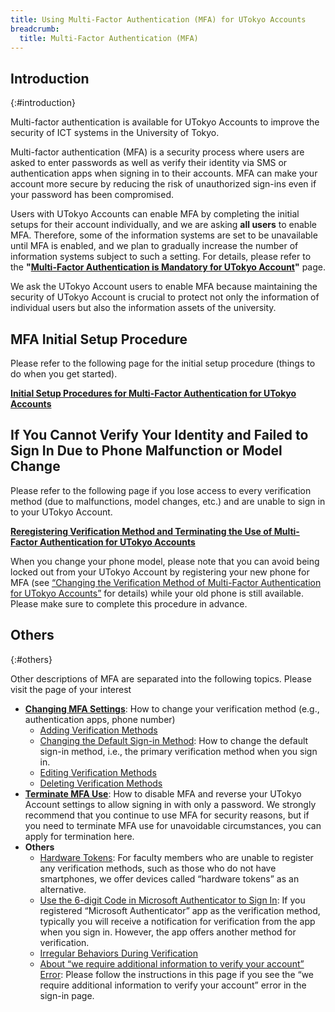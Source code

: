 ```yaml
---
title: Using Multi-Factor Authentication (MFA) for UTokyo Accounts
breadcrumb:
  title: Multi-Factor Authentication (MFA)
---
```


## Introduction
{:#introduction}

Multi-factor authentication is available for UTokyo Accounts to improve the security of ICT systems in the University of Tokyo.

Multi-factor authentication (MFA) is a security process where users are asked to enter passwords as well as verify their identity via SMS or authentication apps when signing in to their accounts. MFA can make your account more secure by reducing the risk of unauthorized sign-ins even if your password has been compromised.

Users with UTokyo Accounts can enable MFA by completing the initial setups for their account individually, and we are asking **all users** to enable MFA. Therefore, some of the information systems are set to be unavailable until MFA is enabled, and we plan to gradually increase the number of information systems subject to such a setting. For details, please refer to the  **"[Multi-Factor Authentication is Mandatory for UTokyo Account](/en/notice/2024/mfa100-schedule)"** page.

We ask the UTokyo Account users to enable MFA because maintaining the security of UTokyo Account is crucial to protect not only the information of individual users but also the information assets of the university.

## MFA Initial Setup Procedure

Please refer to the following page for the initial setup procedure (things to do when you get started).

<b class="box center"><a href="initial/">Initial Setup Procedures for Multi-Factor Authentication for UTokyo Accounts</a></b>

## If You Cannot Verify Your Identity and Failed to Sign In Due to Phone Malfunction or Model Change

Please refer to the following page if you lose access to every verification method (due to malfunctions, model changes, etc.) and are unable to sign in to your UTokyo Account.

<b class="box center"><a href="reregister_and_terminate">Reregistering Verification Method and Terminating the Use of Multi-Factor Authentication for UTokyo Accounts</a></b>

When you change your phone model, please note that you can avoid being locked out from your UTokyo Account by registering your new phone for MFA (see [“Changing the Verification Method of Multi-Factor Authentication for UTokyo Accounts”](change/) for details) while your old phone is still available. Please make sure to complete this procedure in advance.

## Others
{:#others}

Other descriptions of MFA are separated into the following topics. Please visit the page of your interest

- **[Changing MFA Settings](change/)**: How to change your verification method (e.g., authentication apps, phone number)
    - [Adding Verification Methods](change/#add)
    - [Changing the Default Sign-in Method](change/#default): How to change the default sign-in method, i.e., the primary verification method when you sign in.
    - [Editing Verification Methods](change/#edit)
    - [Deleting Verification Methods](change/#delete)
- **[Terminate MFA Use](reregister_and_terminate)**: How to disable MFA and reverse your UTokyo Account settings to allow signing in with only a password. We strongly recommend that you continue to use MFA for security reasons, but if you need to terminate MFA use for unavoidable circumstances, you can apply for termination here.
- **Others**
    - [Hardware Tokens](others#hardware-token): For faculty members who are unable to register any verification methods, such as those who do not have smartphones, we offer devices called “hardware tokens” as an alternative.
    - [Use the 6-digit Code in Microsoft Authenticator to Sign In](others#msauth-totp): If you registered “Microsoft Authenticator” app as the verification method, typically you will receive a notification for verification from the app when you sign in. However, the app offers another method for verification.
    - [Irregular Behaviors During Verification](others#irregular)
    - [About “we require additional information to verify your account” Error](others#unknown-error): Please follow the instructions in this page if you see the “we require additional information to verify your account” error in the sign-in page.
